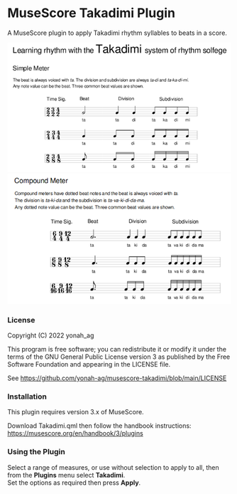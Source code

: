 # MuseScore Takadimi Plugin

A MuseScore plugin to apply Takadimi rhythm syllables to beats in a score.

![01](https://github.com/yonah-ag/musescore-takadimi/blob/main/images/takadimi01.png)
![02](https://github.com/yonah-ag/musescore-takadimi/blob/main/images/takadimi02.png)

### License

Copyright (C) 2022 yonah_ag

This program is free software; you can redistribute it or modify it under the terms of the GNU General Public License version 3 as published by the Free Software Foundation and appearing in the LICENSE file.

See https://github.com/yonah-ag/musescore-takadimi/blob/main/LICENSE

### Installation

This plugin requires version 3.x of MuseScore.

Download Takadimi.qml then follow the handbook instructions: https://musescore.org/en/handbook/3/plugins

### Using the Plugin

Select a range of measures, or use without selection to apply to all, then from the **Plugins** menu select **Takadimi**.  
Set the options as required then press **Apply**.
